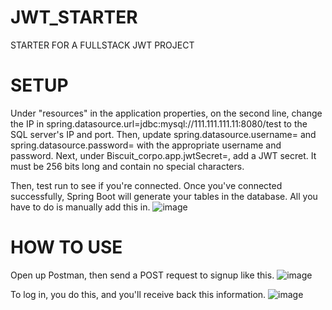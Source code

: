 # JWT_STARTER
STARTER FOR A FULLSTACK JWT PROJECT

# SETUP
Under "resources" in the application properties, on the second line, change the IP in spring.datasource.url=jdbc:mysql://111.111.111.11:8080/test
to the SQL server's IP and port. Then, update spring.datasource.username= and spring.datasource.password= with the appropriate username and password.
Next, under Biscuit_corpo.app.jwtSecret=, add a JWT secret. It must be 256 bits long and contain no special characters.

Then, test run to see if you're connected. Once you've connected successfully, Spring Boot will generate your tables in the database.
All you have to do is manually add this in.
![image](https://github.com/KevinKohutek04/JWT_STARTER/assets/144548080/3747dbde-d243-499e-9cca-cfb7d189b969)

# HOW TO USE
Open up Postman, then send a POST request to signup like this.
![image](https://github.com/KevinKohutek04/JWT_STARTER/assets/144548080/6fac0af1-b8a8-471b-811d-ede988e83226)

To log in, you do this, and you'll receive back this information.
![image](https://github.com/KevinKohutek04/JWT_STARTER/assets/144548080/04e42127-c8a2-48f1-bff8-d79abf41d9ae)
